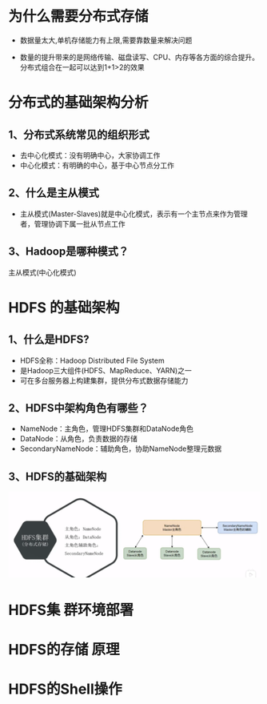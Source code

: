 # 为什么需要分布式存储

- 数据量太大,单机存储能力有上限,需要靠数量来解决问题

- 数量的提升带来的是网络传输、磁盘读写、CPU、内存等各方面的综合提升。分布式组合在一起可以达到1+1>2的效果

# 分布式的基础架构分析

## 1、分布式系统常见的组织形式

- 去中心化模式：没有明确中心，大家协调工作
- 中心化模式：有明确的中心，基于中心节点分工作

## 2、什么是主从模式

- 主从模式(Master-Slaves)就是中心化模式，表示有一个主节点来作为管理者，管理协调下属一批从节点工作

## 3、Hadoop是哪种模式？

主从模式(中心化模式)

# HDFS 的基础架构

## 1、什么是HDFS?

- HDFS全称：Hadoop Distributed File System
- 是Hadoop三大组件(HDFS、MapReduce、YARN)之一
- 可在多台服务器上构建集群，提供分布式数据存储能力

## 2、HDFS中架构角色有哪些？

- NameNode：主角色，管理HDFS集群和DataNode角色
- DataNode：从角色，负责数据的存储
- SecondaryNameNode：辅助角色，协助NameNode整理元数据

## 3、HDFS的基础架构

![image-20230921193626860](assets/image-20230921193626860.png)

# HDFS集 群环境部署



# HDFS的存储 原理
# HDFS的Shell操作